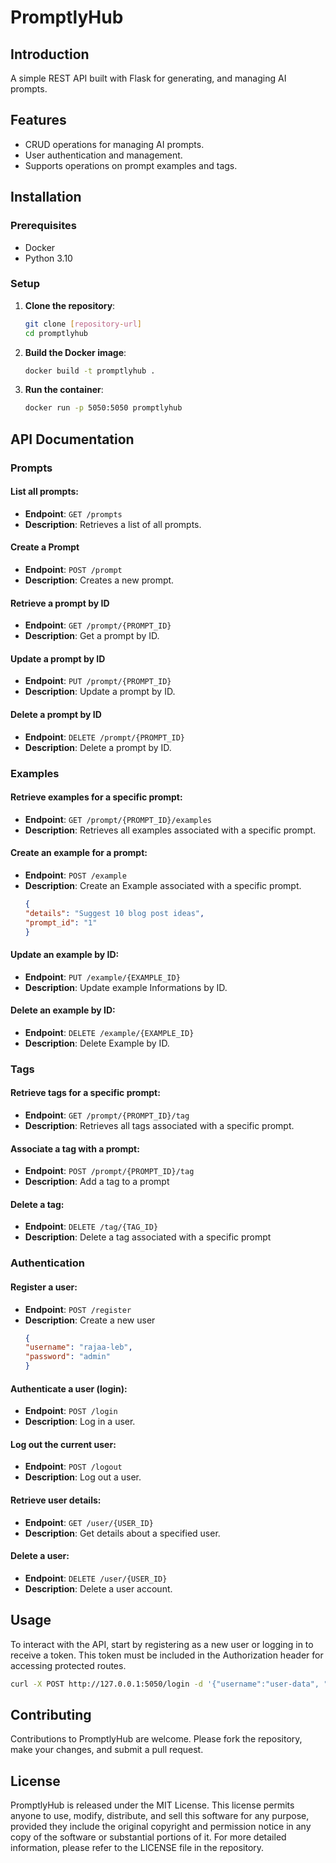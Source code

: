 # PromptlyHub

## Introduction
A simple REST API built with Flask for generating, and managing AI prompts.


## Features
- CRUD operations for managing AI prompts.
- User authentication and management.
- Supports operations on prompt examples and tags.

## Installation

### Prerequisites

- Docker
- Python 3.10

### Setup

1. **Clone the repository**:
   ```bash
   git clone [repository-url]
   cd promptlyhub
   ````

2. **Build the Docker image**:
    ```bash
    docker build -t promptlyhub .
    ````

3. **Run the container**:
    ```bash
    docker run -p 5050:5050 promptlyhub
    ````

## API Documentation

### Prompts

#### List all prompts:
- **Endpoint**: `GET /prompts`
- **Description**: Retrieves a list of all prompts.

#### Create a Prompt
- **Endpoint**: `POST /prompt`
- **Description**: Creates a new prompt.

#### Retrieve a prompt by ID
- **Endpoint**: `GET /prompt/{PROMPT_ID}`
- **Description**: Get a prompt by ID.

#### Update a prompt by ID
- **Endpoint**: `PUT /prompt/{PROMPT_ID}`
- **Description**: Update a prompt by ID.

#### Delete a prompt by ID
- **Endpoint**: `DELETE /prompt/{PROMPT_ID}`
- **Description**: Delete a prompt by ID.


### Examples

#### Retrieve examples for a specific prompt:
- **Endpoint**: `GET /prompt/{PROMPT_ID}/examples`
- **Description**: Retrieves all examples associated with a specific prompt.
  
#### Create an example for a prompt:
- **Endpoint**: `POST /example`
- **Description**: Create an Example associated with a specific prompt.
    ```JSON
    {
    "details": "Suggest 10 blog post ideas",
    "prompt_id": "1"
    }
    ```

#### Update an example by ID:
- **Endpoint**: `PUT /example/{EXAMPLE_ID}`
- **Description**: Update example Informations by ID.

#### Delete an example by ID:
- **Endpoint**: `DELETE /example/{EXAMPLE_ID}`
- **Description**: Delete Example by ID.

### Tags

#### Retrieve tags for a specific prompt:
- **Endpoint**: `GET /prompt/{PROMPT_ID}/tag`
- **Description**: Retrieves all tags associated with a specific prompt.

#### Associate a tag with a prompt:
- **Endpoint**: `POST /prompt/{PROMPT_ID}/tag`
- **Description**: Add a tag to a prompt

#### Delete a tag:
- **Endpoint**: `DELETE /tag/{TAG_ID}`
- **Description**: Delete a tag associated with a specific prompt
  
### Authentication

#### Register a user:
- **Endpoint**: `POST /register`
- **Description**: Create a new user
    ```json
    {
    "username": "rajaa-leb",
    "password": "admin"
    }
    ````

#### Authenticate a user (login):
- **Endpoint**: `POST /login`
- **Description**: Log in a user.


#### Log out the current user:
- **Endpoint**: `POST /logout`
- **Description**: Log out a user.


#### Retrieve user details:
- **Endpoint**: `GET /user/{USER_ID}`
- **Description**: Get details about a specified user.


#### Delete a user:
- **Endpoint**: `DELETE /user/{USER_ID}`
- **Description**: Delete a user account.


## Usage
To interact with the API, start by registering as a new user or logging in to receive a token. This token must be included in the Authorization header for accessing protected routes.

```bash
curl -X POST http://127.0.0.1:5050/login -d '{"username":"user-data", "password":"password"}'
````

## Contributing
Contributions to PromptlyHub are welcome. Please fork the repository, make your changes, and submit a pull request.

## License
PromptlyHub is released under the MIT License. This license permits anyone to use, modify, distribute, and sell this software for any purpose, provided they include the original copyright and permission notice in any copy of the software or substantial portions of it. For more detailed information, please refer to the LICENSE file in the repository.
